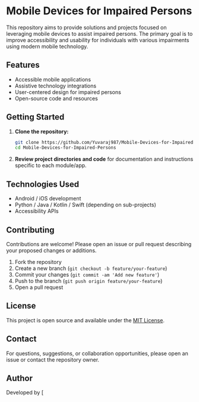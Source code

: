 # Mobile Devices for Impaired Persons

This repository aims to provide solutions and projects focused on leveraging mobile devices to assist impaired persons. The primary goal is to improve accessibility and usability for individuals with various impairments using modern mobile technology.

## Features

- Accessible mobile applications
- Assistive technology integrations
- User-centered design for impaired persons
- Open-source code and resources

## Getting Started

1. **Clone the repository:**
   ```bash
   git clone https://github.com/Yuvaraj987/Mobile-Devices-for-Impaired-Persons.git
   cd Mobile-Devices-for-Impaired-Persons
   ```

2. **Review project directories and code** for documentation and instructions specific to each module/app.

## Technologies Used

- Android / iOS development
- Python / Java / Kotlin / Swift (depending on sub-projects)
- Accessibility APIs

## Contributing

Contributions are welcome! Please open an issue or pull request describing your proposed changes or additions.

1. Fork the repository
2. Create a new branch (`git checkout -b feature/your-feature`)
3. Commit your changes (`git commit -am 'Add new feature'`)
4. Push to the branch (`git push origin feature/your-feature`)
5. Open a pull request

## License

This project is open source and available under the [MIT License](LICENSE).

## Contact

For questions, suggestions, or collaboration opportunities, please open an issue or contact the repository owner.

## Author

Developed by [
